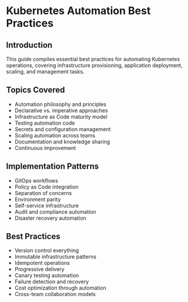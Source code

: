 # Kubernetes Automation Best Practices

## Introduction
This guide compiles essential best practices for automating Kubernetes operations, covering infrastructure provisioning, application deployment, scaling, and management tasks.

## Topics Covered
- Automation philosophy and principles
- Declarative vs. imperative approaches
- Infrastructure as Code maturity model
- Testing automation code
- Secrets and configuration management
- Scaling automation across teams
- Documentation and knowledge sharing
- Continuous improvement

## Implementation Patterns
- GitOps workflows
- Policy as Code integration
- Separation of concerns
- Environment parity
- Self-service infrastructure
- Audit and compliance automation
- Disaster recovery automation

## Best Practices
- Version control everything
- Immutable infrastructure patterns
- Idempotent operations
- Progressive delivery
- Canary testing automation
- Failure detection and recovery
- Cost optimization through automation
- Cross-team collaboration models